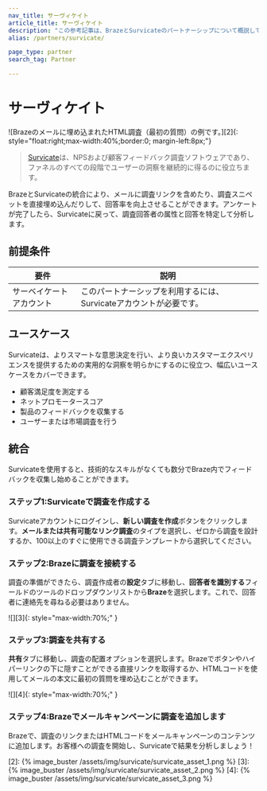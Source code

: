 ```yaml
---
nav_title: サーヴィケイト
article_title: サーヴィケイト
description: "この参考記事は、BrazeとSurvicateのパートナーシップについて概説しています。SurvicateはNPSおよび顧客フィードバック調査ソフトウェアであり、ファネルのすべての段階でユーザーの洞察を継続的に得るのに役立ちます。"
alias: /partners/survicate/

page_type: partner
search_tag: Partner

---
```


# サーヴィケイト

![Brazeのメールに埋め込まれたHTML調査（最初の質問）の例です。][2]{: style="float:right;max-width:40%;border:0; margin-left:8px;"}

> [Survicate][1]は、NPSおよび顧客フィードバック調査ソフトウェアであり、ファネルのすべての段階でユーザーの洞察を継続的に得るのに役立ちます。 

BrazeとSurvicateの統合により、メールに調査リンクを含めたり、調査スニペットを直接埋め込んだりして、回答率を向上させることができます。アンケートが完了したら、Survicateに戻って、調査回答者の属性と回答を特定して分析します。

## 前提条件

| 要件 | 説明 |
| ----------- | ----------- |
| サーベイケートアカウント | このパートナーシップを利用するには、Survicateアカウントが必要です。 |

## ユースケース

Survicateは、よりスマートな意思決定を行い、より良いカスタマーエクスペリエンスを提供するための実用的な洞察を明らかにするのに役立つ、幅広いユースケースをカバーできます。
- 顧客満足度を測定する
- ネットプロモータースコア
- 製品のフィードバックを収集する
- ユーザーまたは市場調査を行う

## 統合

Survicateを使用すると、技術的なスキルがなくても数分でBraze内でフィードバックを収集し始めることができます。

### ステップ1:Survicateで調査を作成する

Survicateアカウントにログインし、**新しい調査を作成**ボタンをクリックします。**メールまたは共有可能なリンク調査**のタイプを選択し、ゼロから調査を設計するか、100以上のすぐに使用できる調査テンプレートから選択してください。

### ステップ2:Brazeに調査を接続する

調査の準備ができたら、調査作成者の**設定**タブに移動し、**回答者を識別する**フィールドのツールのドロップダウンリストから**Braze**を選択します。これで、回答者に連絡先を尋ねる必要はありません。

![][3]{: style="max-width:70%;" }

### ステップ3:調査を共有する

**共有**タブに移動し、調査の配置オプションを選択します。Brazeでボタンやハイパーリンクの下に隠すことができる直接リンクを取得するか、HTMLコードを使用してメールの本文に最初の質問を埋め込むことができます。

![][4]{: style="max-width:70%;" }

### ステップ4:Brazeでメールキャンペーンに調査を追加します

Brazeで、調査のリンクまたはHTMLコードをメールキャンペーンのコンテンツに追加します。お客様への調査を開始し、Survicateで結果を分析しましょう！

[1]: https://survicate.com/
[2]:  {% image_buster /assets/img/survicate/survicate_asset_1.png %}
[3]:  {% image_buster /assets/img/survicate/survicate_asset_2.png %}
[4]:  {% image_buster /assets/img/survicate/survicate_asset_3.png %}